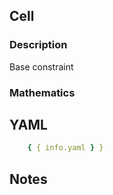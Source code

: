 ## Cell

### Description

Base constraint

### Mathematics

## YAML

```yaml
    { { info.yaml } }
```

## Notes

